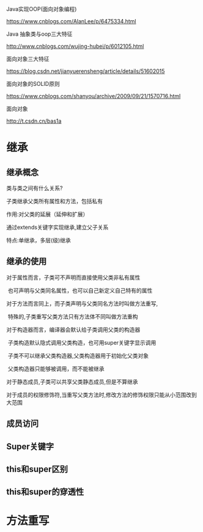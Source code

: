 Java实现OOP(面向对象编程)

https://www.cnblogs.com/AlanLee/p/6475334.html

Java 抽象类与oop三大特征 

http://www.cnblogs.com/wujing-hubei/p/6012105.html

面向对象三大特征

https://blog.csdn.net/jianyuerensheng/article/details/51602015

面向对象的SOLID原则

https://www.cnblogs.com/shanyou/archive/2009/09/21/1570716.html

面向对象

http://t.csdn.cn/bas1a





# 继承

## 继承概念

类与类之间有什么关系?

子类继承父类所有属性和方法，包括私有



作用:对父类的延展（延伸和扩展）

通过extends关键字实现继承,建立父子关系



特点:单继承，多层(级)继承

## 继承的使用

对于属性而言，子类可不声明而直接使用父类非私有属性

​									也可声明与父类同名属性，也可以自己新定义自己特有的属性

对于方法而言同上，而子类声明与父类同名方法时叫做方法重写,

​											特殊的,子类重写父类方法只有方法体不同叫做方法重构

对于构造器而言，编译器会默认给子类调用父类的构造器

​										子类构造默认隐式调用父类构造，也可用super关键字显示调用

​										子类不可以继承父类构造器,父类构造器用于初始化父类对象

​										父类构造器只能够被调用，而不能被继承

对于静态成员,子类可以共享父类静态成员,但是不算继承

对于成员的权限修饰符,当重写父类方法时,修改方法的修饰权限只能从小范围改到大范围



## 成员访问



## Super关键字







## this和super区别



## this和super的穿透性





# 方法重写

